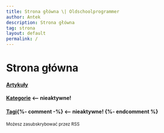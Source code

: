 ```yaml
---
title: Strona główna \| Oldschoolprogrammer
author: Antek
description: Strona główna
tag: strona
layout: default
permalink: /
---
```


# Strona główna

#### [Artykuły](/articles)

#### [Kategorie](/kategorie.html) <-- nieaktywne!

#### [Tagi](/tags/index){%- comment -%} <-- nieaktywne! {%- endcomment %}

<footer><small>Możesz zasubskrybować przez RSS</small></footer>